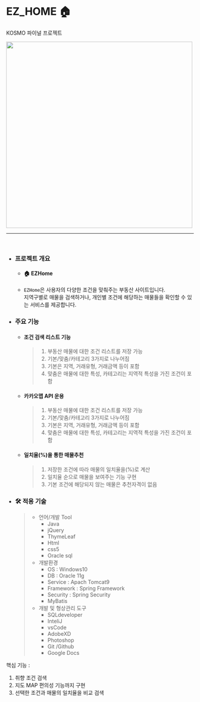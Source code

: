 # EZ_HOME 🏠
KOSMO 파이널 프로젝트

<img src="https://user-images.githubusercontent.com/106857917/193094201-17000132-77f5-4c95-9625-965302799024.jpg" width="500" >
<hr>
<br>
<ul dir="auto">
<li>
<h3 dir="auto">프로젝트 개요</h3>
            <ul>
            <li> <h4>🏠 EZHome </h4></li>
            <li> <code>EZHome</code>은 사용자의 다양한 조건을 맞춰주는 부동산 사이트입니다.<br>
            지역구별로 매물을 검색하거나, 개인별 조건에 해당하는 매물들을 확인할 수 있는 서비스를 제공합니다. </li>
            </ul>
</li>
<li>
<h3>주요 기능</h3>
            <ul>
            <li> <h4>조건 검색 리스트 기능 </h4>
                        <blockquote>
                        <ol>
                        <li>부동산 매물에 대한 조건 리스트를 저장 가능</li>
                        <li>기본/맞춤/카테고리 3가지로 나누어짐</li>
                        <li>기본은 지역, 거래유형, 거래금액 등이 포함</li>
                        <li>맞춤은 매물에 대한 특성, 카테고리는 지역적 특성을 가진 조건이 포함</li>
                        </ol>
                        </blockquote>
            </li>
            <li> <h4>카카오맵 API 운용</h4>
                        <blockquote>
                        <ol>
                        <li>부동산 매물에 대한 조건 리스트를 저장 가능</li>
                        <li>기본/맞춤/카테고리 3가지로 나누어짐</li>
                        <li>기본은 지역, 거래유형, 거래금액 등이 포함</li>
                        <li>맞춤은 매물에 대한 특성, 카테고리는 지역적 특성을 가진 조건이 포함</li>
                        </ol>
                        </blockquote>
            </li>
            <li> <h4>일치율(%)을 통한 매물추천</h4>
                        <blockquote>
                        <ol>
                        <li>저장한 조건에 따라 매물의 일치율을(%)로 계산</li>
                        <li>일치율 순으로 매물을 보여주는 기능 구현</li>
                        <li>기본 조건에 해당되지 않는 매물은 추천자격이 없음</li>
                        </ol>
                        </blockquote>
            </li>
            </ul>
</li>
<li>
    <h3>🛠 적용 기술 </h3>
        <blockquote>
        <ul>
        <li>언어/개발 Tool
            <ul>
            <li>Java</li>
            <li>jQuery</li>
            <li>ThymeLeaf</li>
            <li>Html</li>
            <li>css5</li>
            <li>Oracle sql</li>
            </ul>
        </li>
        <li>개발환경
            <ul>
                <li>OS : Windows10</li>
                <li>DB : Oracle 11g</li>
                <li>Service : Apach Tomcat9</li>
                <li>Framework : Spring Framework</li>
                <li>Security : Spring Security</li>
                <li>MyBatis</li>
            </ul>
        </li>
        <li>개발 및 형상관리 도구
            <ul>
                <li>SQLdeveloper</li>
                <li>InteliJ</li>
                <li>vsCode</li>
                <li>AdobeXD</li>
                <li>Photoshop</li>
                <li>Git /Github</li>
                <li>Google Docs</li>
            </ul>
        </li>
        </ul>
        </blockquote>
</li>
</ul>

핵심 기능 :<br>
1. 취향 조건 검색<br>
2. 지도 MAP 편의성 기능까지 구현<br>
3. 선택한 조건과 매물의 일치율을 비교 검색<br>
<br>





